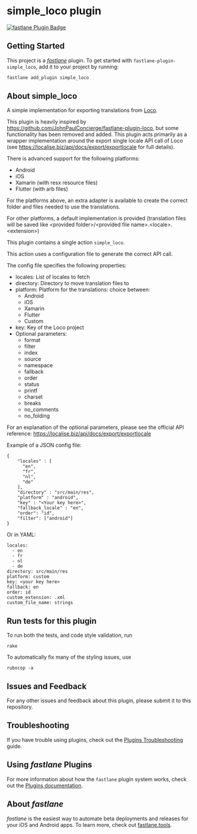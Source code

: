 # simple_loco plugin

[![fastlane Plugin Badge](https://rawcdn.githack.com/fastlane/fastlane/master/fastlane/assets/plugin-badge.svg)](https://rubygems.org/gems/fastlane-plugin-simple_loco)

## Getting Started

This project is a [_fastlane_](https://github.com/fastlane/fastlane) plugin. To get started with `fastlane-plugin-simple_loco`, add it to your project by running:

```bash
fastlane add_plugin simple_loco
```

## About simple_loco

A simple implementation for exporting translations from [Loco](https://localise.biz/).

This plugin is heavily inspired by https://github.com/JohnPaulConcierge/fastlane-plugin-loco, but some functionality has been removed and added. This plugin acts primarily as a wrapper implementation around the export single locale API call of Loco (see https://localise.biz/api/docs/export/exportlocale for full details).

There is advanced support for the following platforms:
- Android
- iOS
- Xamarin (with resx resource files)
- Flutter (with arb files)

For the platforms above, an extra adapter is available to create the correct folder and files needed to use the translations.

For other platforms, a default implementation is provided (translation files will be saved like \<provided folder\>/\<provided file name\>.\<locale\>.\<extension\>)

This plugin contains a single action `simple_loco`.

This action uses a configuration file to generate the correct API call.

The config file specifies the following properties:
- locales: List of locales to fetch
- directory: Directory to move translation files to
- platform: Platform for the translations: choice between:
    - Android
    - iOS
    - Xamarin
    - Flutter
    - Custom
- key: Key of the Loco project
- Optional parameters:
  - format
  - filter
  - index
  - source
  - namespace
  - fallback
  - order
  - status
  - printf
  - charset
  - breaks
  - no_comments
  - no_folding

For an explanation of the optional parameters, please see the official API reference: https://localise.biz/api/docs/export/exportlocale

Example of a JSON config file:
```
{
    "locales" : [
      "en",
      "fr",
      "nl",
      "de"
    ],
    "directory" : "src/main/res",
    "platform" : "android",
    "key" : "<Your key here>",
    "fallback_locale" : "en",
    "order": "id",
    "filter": ["android"]
}
```

Or in YAML:
```
locales:
  - en
  - fr
  - nl
  - de
directory: src/main/res
platform: custom
key: <your key here>
fallback: en
order: id
custom_extension: .xml
custom_file_name: strings
```

## Run tests for this plugin

To run both the tests, and code style validation, run

```
rake
```

To automatically fix many of the styling issues, use
```
rubocop -a
```

## Issues and Feedback

For any other issues and feedback about this plugin, please submit it to this repository.

## Troubleshooting

If you have trouble using plugins, check out the [Plugins Troubleshooting](https://docs.fastlane.tools/plugins/plugins-troubleshooting/) guide.

## Using _fastlane_ Plugins

For more information about how the `fastlane` plugin system works, check out the [Plugins documentation](https://docs.fastlane.tools/plugins/create-plugin/).

## About _fastlane_

_fastlane_ is the easiest way to automate beta deployments and releases for your iOS and Android apps. To learn more, check out [fastlane.tools](https://fastlane.tools).

